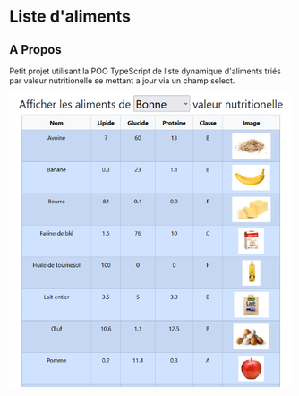 # Liste d'aliments

## A Propos <a name = "about"></a>

Petit projet utilisant la POO TypeScript de liste dynamique d'aliments triés par valeur nutritionelle se mettant a jour via un champ select.

![Aperçu](./screens/screen.png)
